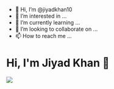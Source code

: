 - 👋 Hi, I’m @jiyadkhan10
- 👀 I’m interested in ...
- 🌱 I’m currently learning ...
- 💞️ I’m looking to collaborate on ...
- 📫 How to reach me ...

<!---
jiyadkhan10/jiyadkhan10 is a ✨ special ✨ repository because its `README.md` (this file) appears on your GitHub profile.
You can click the Preview link to take a look at your changes.
--->

# Hi, I'm Jiyad Khan 👋 
[<img src="https://www.google.com/search?q=twitter+logo+in+linkden&tbm=isch&ved=2ahUKEwiixY2Ljcr6AhUHfBoKHc1JB2EQ2-cCegQIABAA&oq=twitter+logo+in+linkden&gs_lcp=CgNpbWcQAzoHCAAQsQMQQzoFCAAQgAQ6CAgAEIAEELEDUABY_HBgjXRoBXAAeAGAAewZiAHgigGSAQszLTkuNi0xLjktNZgBAKABAaoBC2d3cy13aXotaW1nwAEB&sclient=img&ei=YgA-Y6KMMIf4ac2TnYgG&rlz=1C1CHBF_enPK867PK867#imgrc=RWwKxubIquUChM&imgdii=5LaZ6z-r2PebAM">](https://twitter.com/jiyadkhan_10)
